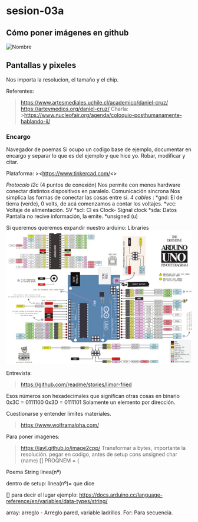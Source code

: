 # sesion-03a

## Cómo poner imágenes en github

![Nombre](./CarpetaDondeSeEncuentra/NombreDelArchivo)

## Pantallas y pixeles

Nos importa la resolucion, el tamaño y el chip.

Referentes:
><https://www.artesmediales.uchile.cl/academico/daniel-cruz/>
><https://arteymedios.org/daniel-cruz/>
Charla: ><https://www.nucleofair.org/agenda/coloquio-posthumanamente-hablando-ii/>

### Encargo

Navegador de poemas
Si ocupo un codigo base de ejemplo, documentar en encargo y separar lo que es del ejemplo y que hice yo.
Robar, modificar y citar.

Plataforma: ><https://www.tinkercad.com/<>

*Protocolo I2c* (4 puntos de conexión)
Nos permite con menos hardware conectar distintos dispositivos en paralelo.
Comunicación síncrona
Nos simplica las formas de conectar las cosas entre sí.
*4 cables* :
*gnd: El de tierra (verde), 0 volts, de acá comenzamos a contar los voltajes.
*vcc: Voltaje de alimentación. SV
*scl: Cl es Clock- Signal clock
*sda: Datos
Pantalla no recive información, la emite.
*unsigned (u)

Si queremos queremos expandir nuestro arduino: Libraries
![ArduinoUno](./imagenes/ArduinoUno.png)

Entrevista:
><https://github.com/readme/stories/limor-fried>

Esos números son hexadecimales que significan otras cosas en binario
0x3C = 0111100
0x3D = 0111101
Solamente un elemento por dirección.

Cuestionarse y entender limites materiales.
><https://www.wolframalpha.com/>

Para poner imagenes:
><https://javl.github.io/image2cpp/>
Transformar a bytes, importante la resolución.
pegar en codigo, antes de setup
cons unsigned char (name) [] PROQNEM = {

Poema
String linea(nº)

dentro de setup:
linea(nº)= que dice

[] para decir el lugar
ejemplo: <https://docs.arduino.cc/language-reference/en/variables/data-types/string/>

array: arreglo - Arreglo pared, variable ladrillos.
For: Para secuencia.
